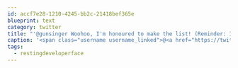 ```yaml
---
id: accf7e28-1210-4245-bb2c-21418bef365e
blueprint: text
category: twitter
title: "'@gunsinger Woohoo, I'm honoured to make the list! (Reminder: I'm not _actually_ angry, just angry-looking) #restingdeveloperface"
caption: '<span class="username username_linked">@<a href="https://twitter.com/gunsinger" title="Cynthia Gunsinger">gunsinger</a></span> Woohoo, I''m honoured to make the list! (Reminder: I''m not _actually_ angry, just angry-looking) <span class="hashtag hashtag_local">#<a href="http://tweettemp.darylchymko.ca/?tag=restingdeveloperface">restingdeveloperface</a>'
tags:
  - restingdeveloperface
---
```

